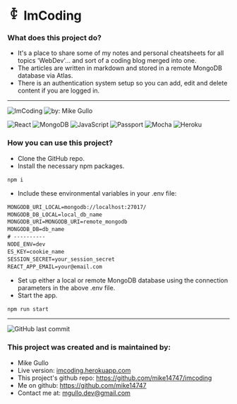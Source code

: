# <img src="client/public/images/imcoding_logo4.png" width="30" height="30" alt="ImCoding" title="ImCoding" /> ImCoding

### What does this project do?

-   It's a place to share some of my notes and personal cheatsheets for all topics 'WebDev'... and sort of a coding blog merged into one.
-   The articles are written in markdown and stored in a remote MongoDB database via Atlas.
-   There is an authentication system setup so you can add, edit and delete content if you are logged in.

---

![ImCoding](https://img.shields.io/badge/ImCoding-gray.svg?style=flat-square "ImCoding")
![by: Mike Gullo](https://img.shields.io/badge/by:-Mike%20Gullo-214fc6.svg?style=flat-square&labelColor=coral "by: Mike Gullo")

![React](https://img.shields.io/badge/React-20232A?style=flat-square&logo=react&logoColor=61DAFB "React")
![MongoDB](https://img.shields.io/badge/MongoDB-4EA94B?style=flat-square&logo=mongodb&logoColor=white "MongoDB")
![JavaScript](https://img.shields.io/badge/JavaScript-F7DF1E?style=flat-square&logo=javascript&logoColor=black "JavaScript")
![Passport](https://img.shields.io/badge/Passport-000000?style=flat-square&logo=passport&logoColor=34E27A "Passport")
![Mocha](https://img.shields.io/badge/Mocha-8D6748?style=flat-square&logo=mocha&logoColor=ffffff "Mocha")
![Heroku](https://img.shields.io/badge/Heroku-430098?style=flat-square&logo=heroku&logoColor=ffffff "Heroku")
<!--
![]( "")
-->


### How you can use this project?

-   Clone the GitHub repo.
-   Install the necessary npm packages.

```bash
npm i
```

-   Include these environmental variables in your .env file:

```txt
MONGODB_URI_LOCAL=mongodb://localhost:27017/
MONGODB_DB_LOCAL=local_db_name
MONGODB_URI=MONGODB_URI=remote_mongodb
MONGODB_DB=db_name
# ----------
NODE_ENV=dev
ES_KEY=cookie_name
SESSION_SECRET=your_session_secret
REACT_APP_EMAIL=your@email.com
```

-   Set up either a local or remote MongoDB database using the connection parameters in the above .env file.
-   Start the app.

```bash
npm run start
```

---

![GitHub last commit](https://img.shields.io/github/last-commit/mike14747/imcoding?style=for-the-badge)

### This project was created and is maintained by:

-   Mike Gullo
-   Live version: [imcoding.herokuapp.com](https://imcoding.herokuapp.com/)
-   This project's github repo: https://github.com/mike14747/imcoding
-   Me on github: https://github.com/mike14747
-   Contact me at: mgullo.dev@gmail.com

